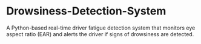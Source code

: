# Drowsiness-Detection-System
A Python-based real-time driver fatigue detection system that monitors eye aspect ratio (EAR) and alerts the driver if signs of drowsiness are detected.
